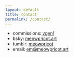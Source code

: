 ```yaml
---
layout: default
title: contact!
permalink: /contact/
---
```


<ul>
<li>commissions: <a href="https://vgen.co/meowpricot">vgen!</a></li>
<li>bsky: <a href="https://bsky.app/profile/meowpricot.art">meowpricot.art</a></li>
<li>tumblr: <a href="https://www.tumblr.com/meowpricot">meowpricot</a></li>
<li>email: <a href="mailto:em@meowpricot.art">em@meowpricot.art</a></li>
</ul>